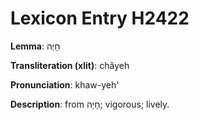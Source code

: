 # Lexicon Entry H2422

**Lemma**: חָיֶה

**Transliteration (xlit)**: châyeh

**Pronunciation**: khaw-yeh'

**Description**:
from חָיָה; vigorous; lively.
